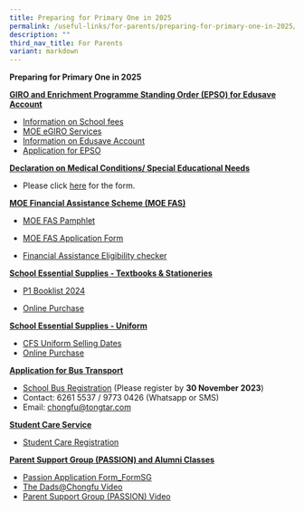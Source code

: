 ```yaml
---
title: Preparing for Primary One in 2025
permalink: /useful-links/for-parents/preparing-for-primary-one-in-2025/
description: ""
third_nav_title: For Parents
variant: markdown
---
```

**Preparing for Primary One in 2025**

<strong><u>GIRO and Enrichment Programme Standing Order (EPSO) for Edusave Account</u></strong>

*   [Information on School fees](https://www.moe.gov.sg/financial-matters/fees?toggle-id=giro)
*   [MOE eGIRO Services](https://www.moe.gov.sg/financial-matters/fees/egiro)
*   [Information on Edusave Account](https://www.moe.gov.sg/financial-matters/edusave-account/usage-of-edusave-funds?toggle-id=moe-funded-schools)
*   [Application for EPSO](https://form.gov.sg/5be24a1bb3f842000fdc4e59)

**<u>Declaration on Medical Conditions/ Special Educational Needs</u>**
*  Please click [here](https://form.gov.sg/6715cff8380689b626de9c51) for the form.


**<u>MOE Financial Assistance Scheme (MOE FAS)</u>**

* [MOE FAS Pamphlet](/files/MOE_FAS_Pamphlet.pdf)

* [MOE FAS Application Form](https://go.gov.sg/moe-efas)

* [Financial Assistance Eligibility checker ](https://www.moe.gov.sg/financial-matters/financial-assistance)



**<u>School Essential Supplies - Textbooks &amp; Stationeries</u>**

* [P1 Booklist 2024](/files/P1_Booklist.pdf)

* [Online Purchase](https://www.pacificbookstores.com/public/)

**<u>School Essential Supplies - Uniform</u>**
* [CFS Uniform Selling Dates](/files/p1reg_uniform_2023_sales_date_for_cfs_dec_2.pdf)
* [Online Purchase](https://www.euniforms.com.sg/shop/product-category/primary-schools/cfps/)

**<u>Application for Bus Transport</u>**
*   [School Bus Registration](https://www.tongtar.com) (Please register by **30 November 2023**)
*   Contact: 6261 5537 / 9773 0426 (Whatsapp or SMS)
*   Email: chongfu@tongtar.com

**<u>Student Care Service</u>**
*  [Student Care Registration](/files/p1reg2024_big_hearts_cover_letter.pdf)

**<u>Parent Support Group (PASSION) and Alumni Classes</u>**

*   [Passion Application Form_FormSG](https://go.gov.sg/rt226d)
*   [The Dads@Chongfu Video](http://shorturl.at/cwF14)
*   [Parent Support Group (PASSION) Video](https://tinyurl.com/y6rhd9vy)